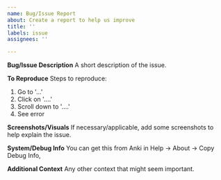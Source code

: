 ```yaml
---
name: Bug/Issue Report
about: Create a report to help us improve
title: ''
labels: issue
assignees: ''

---
```


**Bug/Issue Description**
A short description of the issue.

**To Reproduce**
Steps to reproduce:
1. Go to '...'
2. Click on '....'
3. Scroll down to '....'
4. See error

**Screenshots/Visuals**
If necessary/applicable, add some screenshots to help explain the issue.

**System/Debug Info**
You can get this from Anki in Help -> About -> Copy Debug Info,

**Additional Context**
Any other context that might seem important.
